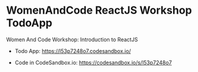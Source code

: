 # WomenAndCode ReactJS Workshop TodoApp

Women And Code Workshop: Introduction to ReactJS

- Todo App: https://l53p7248o7.codesandbox.io/

- Code in CodeSandbox.io: https://codesandbox.io/s/l53p7248o7 
